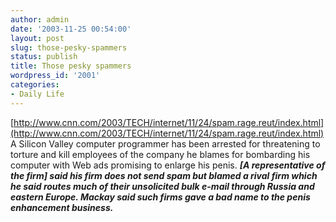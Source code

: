 ```yaml
---
author: admin
date: '2003-11-25 00:54:00'
layout: post
slug: those-pesky-spammers
status: publish
title: Those pesky spammers
wordpress_id: '2001'
categories:
- Daily Life
---
```


[http://www.cnn.com/2003/TECH/internet/11/24/spam.rage.reut/index.html](http://www.cnn.com/2003/TECH/internet/11/24/spam.rage.reut/index.html)
A Silicon Valley computer programmer has been arrested for threatening
to torture and kill employees of the company he blames for bombarding
his computer with Web ads promising to enlarge his penis. ***[A
representative of the firm] said his firm does not send spam but blamed
a rival firm which he said routes much of their unsolicited bulk e-mail
through Russia and eastern Europe. Mackay said such firms gave a bad
name to the penis enhancement business.***
